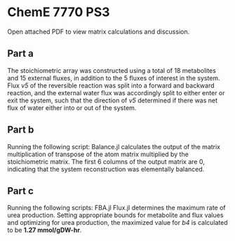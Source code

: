 # ChemE 7770 PS3
Open attached PDF to view matrix calculations and discussion.

## Part a
The stoichiometric array was constructed using a total of 18 metabolites and 15 external fluxes, in addition to the 5 fluxes of interest in the system. Flux *v5* of the reversible reaction was split into a forward and backward reaction, and the external water flux was accordingly split to either enter or exit the system, such that the direction of *v5* determined if there was net flux of water either into or out of the system.

## Part b
Running the following script:
  Balance.jl
calculates the output of the matrix multiplication of transpose of the atom matrix multiplied by the stoichiometric matrix. The first 6 columns of the output matrix are 0, indicating that the system reconstruction was elementally balanced.

## Part c
Running the following scripts:
  FBA.jl
  Flux.jl
determines the maximum rate of urea production. Setting appropriate bounds for metabolite and flux values and optimizing for urea production, the maximized value for *b4* is calculated to be **1.27 mmol/gDW-hr**.
